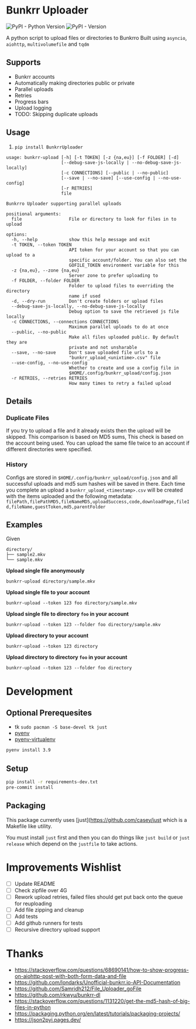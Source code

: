 # Bunkrr Uploader
![PyPI - Python Version](https://img.shields.io/pypi/pyversions/BunkrrUploader) ![PyPI - Version](https://img.shields.io/pypi/v/BunkrrUploader)

A python script to upload files or directories to Bunkrro
Built using `asyncio`, `aiohttp`, `multivolumefile` and `tqdm`

## Supports
- Bunkrr accounts
- Automatically making directories public or private
- Parallel uploads
- Retries
- Progress bars
- Upload logging
- TODO: Skipping duplicate uploads

## Usage
1. `pip install BunkrrUploader`

```
usage: bunkrr-upload [-h] [-t TOKEN] [-z {na,eu}] [-f FOLDER] [-d]
                     [--debug-save-js-locally | --no-debug-save-js-locally]
                     [-c CONNECTIONS] [--public | --no-public]
                     [--save | --no-save] [--use-config | --no-use-config]
                     [-r RETRIES]
                     file

Bunkrro Uploader supporting parallel uploads

positional arguments:
  file                  File or directory to look for files in to upload

options:
  -h, --help            show this help message and exit
  -t TOKEN, --token TOKEN
                        API token for your account so that you can upload to a
                        specific account/folder. You can also set the
                        GOFILE_TOKEN environment variable for this
  -z {na,eu}, --zone {na,eu}
                        Server zone to prefer uploading to
  -f FOLDER, --folder FOLDER
                        Folder to upload files to overriding the directory
                        name if used
  -d, --dry-run         Don't create folders or upload files
  --debug-save-js-locally, --no-debug-save-js-locally
                        Debug option to save the retrieved js file locally
  -c CONNECTIONS, --connections CONNECTIONS
                        Maximum parallel uploads to do at once
  --public, --no-public
                        Make all files uploaded public. By default they are
                        private and not unsharable
  --save, --no-save     Don't save uploaded file urls to a
                        "bunkrr_upload_<unixtime>.csv" file
  --use-config, --no-use-config
                        Whether to create and use a config file in
                        $HOME/.config/bunkrr_upload/config.json
  -r RETRIES, --retries RETRIES
                        How many times to retry a failed upload

```
## Details
### Duplicate Files
If you try to upload a file and it already exists then the upload will be skipped. This comparison is based on MD5 sums,
This check is based on the account being used. You can upload the same file twice to an account if different directories were specified.

### History
Configs are stored in `$HOME/.config/bunkrr_upload/config.json` and all successful uploads and md5 sum hashes will be saved in there.
Each time you complete an upload a `bunkrr_upload_<timestamp>.csv` will be created with the items uploaded and the following metadata:
`filePath,filePathMD5,fileNameMD5,uploadSuccess,code,downloadPage,fileId,fileName,guestToken,md5,parentFolder`

## Examples
Given
```
directory/
├── sample2.mkv
└── sample.mkv
```
**Upload single file anonymously**

`bunkrr-upload directory/sample.mkv`

**Upload single file to your account**

`bunkrr-upload --token 123 foo directory/sample.mkv`

**Upload single file to directory `foo` in your account**

`bunkrr-upload --token 123 --folder foo directory/sample.mkv`

**Upload directory to your account**

`bunkrr-upload --token 123 directory`

**Upload directory to directory `foo` in your account**

`bunkrr-upload --token 123 --folder foo directory`

# Development
## Optional Prerequesites
- tk `sudo pacman -S base-devel tk just`
- [pyenv](https://github.com/pyenv/pyenv?tab=readme-ov-file#set-up-your-shell-environment-for-pyenv)
- [pyenv-virtualenv](https://github.com/pyenv/pyenv-virtualenv?tab=readme-ov-file#installing-as-a-pyenv-plugin)

```bash
pyenv install 3.9
```

## Setup
```bash
pip install -r requirements-dev.txt
pre-commit install
```

## Packaging
This package currently uses [just](https://github.com/casey/just which is a Makefile like utility.

You must install `just` first and then you can do things like `just build` or `just release` which depend on the `justfile` to take actions.


# Improvements Wishlist
- [ ] Update README
- [ ] Check zipfile over 4G
- [ ] Rework upload retries, failed files should get put back onto the queue for reuploading
- [ ] Add file zipping and cleanup
- [ ] Add tests
- [ ] Add github runners for tests
- [ ] Recursive directory upload support

# Thanks
- https://stackoverflow.com/questions/68690141/how-to-show-progress-on-aiohttp-post-with-both-form-data-and-file
- https://github.com/londarks/Unofficial-bunkrr.io-API-Documentation
- https://github.com/Samridh212/File_Uploader_goFile
- https://github.com/rkwyu/bunkrr-dl
- https://stackoverflow.com/questions/1131220/get-the-md5-hash-of-big-files-in-python
- https://packaging.python.org/en/latest/tutorials/packaging-projects/
- https://json2pyi.pages.dev/